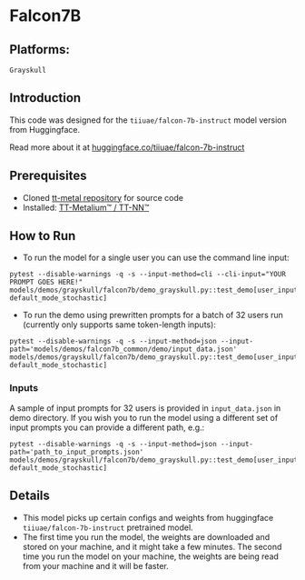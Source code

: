 # Falcon7B

## Platforms:
    Grayskull

## Introduction
This code was designed for the `tiiuae/falcon-7b-instruct` model version from Huggingface.

Read more about it at [huggingface.co/tiiuae/falcon-7b-instruct](https://huggingface.co/tiiuae/falcon-7b-instruct)

## Prerequisites
- Cloned [tt-metal repository](https://github.com/tenstorrent/tt-metal) for source code
- Installed: [TT-Metalium™ / TT-NN™](https://github.com/tenstorrent/tt-metal/blob/main/INSTALLING.md)

## How to Run
- To run the model for a single user you can use the command line input:
```
pytest --disable-warnings -q -s --input-method=cli --cli-input="YOUR PROMPT GOES HERE!"  models/demos/grayskull/falcon7b/demo_grayskull.py::test_demo[user_input0-default_mode_stochastic]
```

- To run the demo using prewritten prompts for a batch of 32 users run (currently only supports same token-length inputs):
```
pytest --disable-warnings -q -s --input-method=json --input-path='models/demos/falcon7b_common/demo/input_data.json' models/demos/grayskull/falcon7b/demo_grayskull.py::test_demo[user_input0-default_mode_stochastic]
```

### Inputs
A sample of input prompts for 32 users is provided in `input_data.json` in demo directory. If you wish you to run the model using a different set of input prompts you can provide a different path, e.g.:
```
pytest --disable-warnings -q -s --input-method=json --input-path='path_to_input_prompts.json' models/demos/grayskull/falcon7b/demo_grayskull.py::test_demo[user_input0-default_mode_stochastic]
```

## Details
- This model picks up certain configs and weights from huggingface `tiiuae/falcon-7b-instruct` pretrained model.
- The first time you run the model, the weights are downloaded and stored on your machine, and it might take a few minutes. The second time you run the model on your machine, the weights are being read from your machine and it will be faster.
